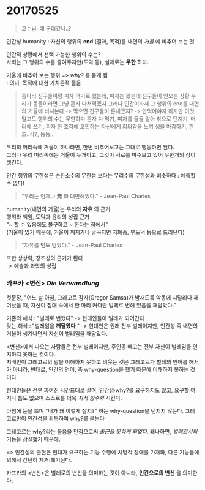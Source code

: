 # 20170525

> 교수님: 얘 군대갔니..?

인간성 humanity : 자신의 행위의 **end** (결과, 목적)를 내면의 *거울* 에 비추어 보는 것

인간적 상황에서 선택 가능한 행위의 수는?  
사회는 그 행위의 수를 줄여주지만(도덕 등), 실제로는 **무한** 하다.

거울에 비추어 보는 행위 => *why?* 를 묻게 됨  
: 의미, 목적에 대한 가치론적 물음

> 동아리 친구들이랑 피자 먹기로 했는데, 피자는 왔는데 친구들이 안오는 상황
> 우리가 동물이라면 그냥 혼자 다쳐먹겠지
> 그러나 인간이라서 그 행위의 end를 내면의 거울에 비쳐본다
> -> 먹으면 친구들이 혼내겠지? -> 안먹어야지
> 하지만 이것 말고도 행위의 수는 무한하다
> 혼자 다 먹기, 피자를 돌돌 말아 밖으로 던지기, 머리에 쓰기, 피자 한 조각에 고민하는 자신에게 회의감을 느껴 생을 마감하기, 한조..각?, 등등..

우리의 머리속에 거울이 하나라면, 한번 비추어보고는 그대로 행동하면 된다.  
그러나 우리 머리속에는 거울이 두개이고, 그것이 서로를 마주보고 있어 무한개의 상이 생긴다.

인간 행위의 무한성은 순환소수의 무한성 보다는 무리수의 무한성과 비슷하다 : 예측할 수 없다!

> "우리는 언제나 **無** 와 대면해있다." - Jean-Paul Charles

humanity(내면의 거울)는 우리의 **자유** 의 근거  
행위와 책임, 도덕과 윤리의 성립 근거  
"~ 할 수 있음에도 불구하고 ~ 한다는 점에서"  
(거울이 있기 때문에, 거울이 깨지거나 굴곡지면 자폐증, 부도덕 등으로 드러난다)

> "자유를 **언도** 받았다." - Jean-Paul Charles

또한 상상력, 창조성의 근거가 된다  
-> 예술과 과학의 성립

### 카프카 <변신> *Die Verwandlung*

첫문장, "어느 날 아침, 그레고르 잠자(Gregor Samsa)가 밤새도록 악몽에 시달리다 깨어났을 때, 자신이 침대 속에서 한 마리 커다란 벌레로 변해 있음을 깨달았다."

기존의 해석 : "벌레로 변했다" -> 현대인들이 벌레가 되어간다  
맞는 해석 : "벌레임을 **깨달았다** " -> 현대인은 원래 전부 벌레이지만, 인간성 즉 내면의 거울이 생겨나면서 자신이 벌레임을 깨달았다.

<변신>에서 나오는 사람들은 전부 벌레이지만, 주인공 빼고는 전부 자신이 벌레임을 인지하지 못하는 것이다.  
지배인이 그레고르의 말을 이해하지 못하고 비웃는 것은 그레고르가 벌레의 언어를 해서가 아니라, 반대로, 인간의 언어, 즉 why-question을 했기 때문에 이해하지 못하는 것이다.

현대인들은 전부 짜여진 시간표대로 살며, 인간성·why?를 요구하지도 않고, 요구할 여지나 틈도 없으며 스스로를 더욱 *최적 함수화* 시킨다.

아침에 눈을 뜨며 "내가 왜 이렇게 살지?" 하는 why-question을 던지지 않는다. 그레고르만이 인간성을 획득하여 why?를 묻는다

그레고르는 why?라는 물음을 던짐으로써 *출근을 못하게 되었다.* 왜나하면, *벌레로서의* 기능을 상실했기 때문에.

=> 인간성의 출현은 현대가 요구하는 기능 수행에 치명적 장애를 가져와, 다른 기능들에 의해서 간단히 제거·폐기된다.

카프카의 <변신>은 벌레로의 변신을 의미하는 것이 아니라, **인간으로의 변신** 을 의미한다.

